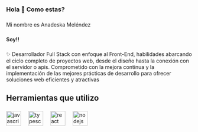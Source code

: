 <h3 align="left">Hola 👋 Como estas?</h3>

###

<p align="left">Mi nombre es Anadeska Meléndez</p>

###

<h4 align="left">Soy!!</h4>

###

<p align="left">✨ Desarrollador Full Stack con enfoque al Front-End, habilidades abarcando el ciclo completo de proyectos web, desde el diseño hasta la conexión con el servidor o apis. Comprometido con la mejora continua y la implementación de las mejores prácticas de desarrollo para ofrecer soluciones web eficientes y atractivas</p>

###

<h2 align="left">Herramientas que utilizo</h2>

###

<div align="left">
  <img src="https://cdn.jsdelivr.net/gh/devicons/devicon/icons/javascript/javascript-original.svg" height="40" alt="javascript logo"  />
  <img width="12" />
  <img src="https://cdn.jsdelivr.net/gh/devicons/devicon/icons/typescript/typescript-original.svg" height="40" alt="typescript logo"  />
  <img width="12" />
  <img src="https://cdn.jsdelivr.net/gh/devicons/devicon/icons/react/react-original.svg" height="40" alt="react logo"  />
  <img width="12" />
  <img src="https://cdn.jsdelivr.net/gh/devicons/devicon/icons/nodejs/nodejs-original.svg" height="40" alt="nodejs logo"  />
  <img width="12" />
</div>

###

